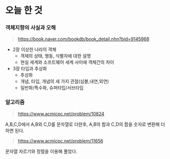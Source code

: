# 오늘 한 것 

### 객체지향의 사실과 오해
> https://book.naver.com/bookdb/book_detail.nhn?bid=9145968

- 2장 이상한 나라의 객체
    - 객체의 상태, 행동, 식별자에 대한 설명
    - 현실 세계와 소프트웨어 세계 사이에 객체간의 차이
- 3장 타입과 추상화
    - 추상화
    - 개념, 타입, 개념의 세 가지 관점(심볼,내연,외연)
    - 일반화/특수화, 슈퍼타입/서브타입

### 알고리즘
 > https://www.acmicpc.net/problem/10824

A,B,C,D에서 A,B와 C,D를 문자열로 더한후, A,B의 합과 C,D의 합을 숫자로 변환해 더하면 된다.

> https://www.acmicpc.net/problem/11656

문자열 자르기와 정렬을 이용해 풀었다.